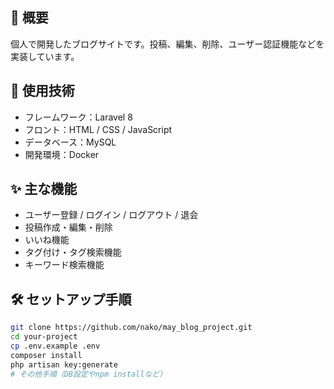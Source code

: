 ## 📌 概要
個人で開発したブログサイトです。投稿、編集、削除、ユーザー認証機能などを実装しています。

## 🔧 使用技術
- フレームワーク：Laravel 8
- フロント：HTML / CSS / JavaScript
- データベース：MySQL
- 開発環境：Docker

## ✨ 主な機能
- ユーザー登録 / ログイン / ログアウト / 退会
- 投稿作成・編集・削除
- いいね機能
- タグ付け・タグ検索機能
- キーワード検索機能

## 🛠️ セットアップ手順
```bash
git clone https://github.com/nako/may_blog_project.git
cd your-project
cp .env.example .env
composer install
php artisan key:generate
# その他手順（DB設定やnpm installなど）
